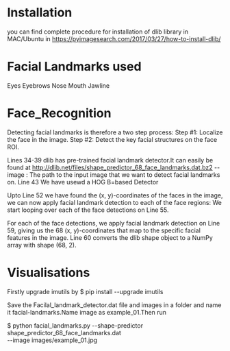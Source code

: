 # Installation
you can find complete procedure for installation of dlib library in MAC/Ubuntu in
https://pyimagesearch.com/2017/03/27/how-to-install-dlib/


# Facial Landmarks used

Eyes
Eyebrows
Nose
Mouth
Jawline


# Face_Recognition
Detecting facial landmarks is therefore a two step process:
Step #1: Localize the face in the image.
Step #2: Detect the key facial structures on the face ROI.


Lines 34-39
dlib has pre-trained facial landmark detector.It can easily be found at http://dlib.net/files/shape_predictor_68_face_landmarks.dat.bz2
--image : The path to the input image that we want to detect facial landmarks on.
Line 43
We have usewd a HOG B=based Detector



Upto Line 52 we have found the (x, y)-coordinates of the faces in the image, we can now apply facial landmark detection to each of the face regions:
We start looping over each of the face detections on Line 55.

For each of the face detections, we apply facial landmark detection on Line 59, giving us the 68 (x, y)-coordinates that map to the specific facial features in the image.
Line 60 
converts the dlib shape  object to a NumPy array with shape (68, 2).


# Visualisations
Firstly upgrade imutils by
$ pip install --upgrade imutils

Save the Facilal_landmark_detector.dat file and images in a folder and name it facial-landmarks.Name image as example_01.Then run

$ python facial_landmarks.py --shape-predictor shape_predictor_68_face_landmarks.dat \
	--image images/example_01.jpg
